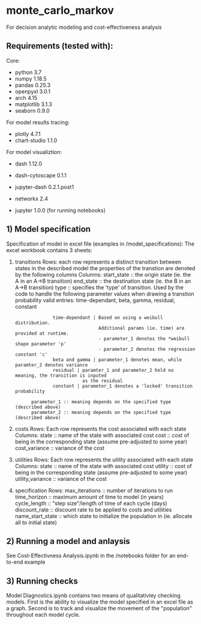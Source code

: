 # monte_carlo_markov
For decision analytic modeling and cost-effectiveness analysis

## Requirements (tested with):
Core:
* python 3.7
* numpy 1.18.5
* pandas 0.25.3
* openpyxl 3.0.1 
* arch 4.15 
* matplotlib 3.1.3 
* seaborn 0.9.0

For model results tracing:
* plotly 4.7.1
* chart-studio 1.1.0

For model visualiztion:
* dash 1.12.0 
* dash-cytoscape 0.1.1
* jupyter-dash 0.2.1.post1 
* networkx 2.4

* jupyter 1.0.0 (for running notebooks)

## 1) Model specification
Specification of model in excel file (examples in /model_specifications):
The excel workbook contains 3 sheets: 
1) transitions 
    Rows: each row represents a distinct transition between states in the described model
          the properties of the transtion are denoted by the following columns
    Columns: start_state :: the origin state (ie. the A in an A->B transition)
             end_state :: the destination state (ie. the B in an A->B transition)
             type :: specifies the 'type' of transition. Used by the code to handle 
                     the following parameter values when drawing a transtion probability
                     valid entries: time-dependant, beta, gamma, residual, constant

                     time-dependant | Based on using a weibull distribution. 
                                      Additional params (ie. time) are provided at runtime.
                                      - parameter_1 denotes the *weibull shape parameter 'p'
                                      - parameter_2 denotes the regression constant 'c'
                     beta and gamma | parameter_1 denotes mean, while paramter_2 denotes variance
                     residual | paramter_1 and parameter_2 hold no meaning, the transition is inputed
                                as the residual
                     constant | parameter_1 denotes a 'locked' transition probability
             
             parameter_1 :: meaning depends on the specified type (described above)
             parameter_2 :: meaning depends on the specified type (described above)
2) costs 
    Rows: Each row represents the cost associated with each state
    Columns: state :: name of the state with associated cost
             cost :: cost of being in the corresponding state (assume pre-adjusted to some year)
             cost_variance :: variance of the cost
3) utilities
    Rows: Each row represents the utility associated with each state
    Columns: state :: name of the state with associated cost
             utility :: cost of being in the corresponding state (assume pre-adjusted to some year)
             utility_variance :: variance of the cost
4) specification
    Rows: max_iterations :: number of iterations to run
          time_horizon :: maximum amount of time to model (in years)
          cycle_length :: "step size"/length of time of each cycle (days)
          discount_rate :: discount rate to be applied to costs and utilities 
          name_start_state :: which state to initialize the population in (ie. allocate all to initial state)

## 2) Running a model and anlaysis
See Cost-Effectivness Analysis.ipynb in the /notebooks folder for an end-to-end example 

## 3) Running checks
Model Diagnostics.ipynb contains two means of qualitativley checking models. First is the ability to visualize the model specified in an excel file as a graph. Second is to track and visualize the movement of the "population" throughout each model cycle.